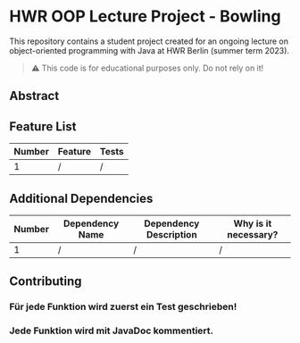# HWR OOP Lecture Project - Bowling

This repository contains a student project created for an ongoing lecture on object-oriented programming with Java at HWR Berlin (summer term 2023).

> :warning: This code is for educational purposes only. Do not rely on it!

## Abstract

[TODO]: <> (Write a short description of your project.)
[TODO]: <> (State most important features.)
[TODO]: <> (State the most interesting problems you encountered during the project.)

## Feature List

[TODO]: <> (Add a new row to the table for every completed feature.)

| Number | Feature | Tests |
|--------|---------|-------|
| 1      | /       | /     |


## Additional Dependencies

[TODO]: <> (Add a new row to the table for every required dependency.)

| Number | Dependency Name | Dependency Description | Why is it necessary? |
|--------|-----------------|------------------------|----------------------|
| 1      | /               | /                      | /                    |

## Contributing

### Für jede Funktion wird zuerst ein Test geschrieben!
### Jede Funktion wird mit JavaDoc kommentiert.